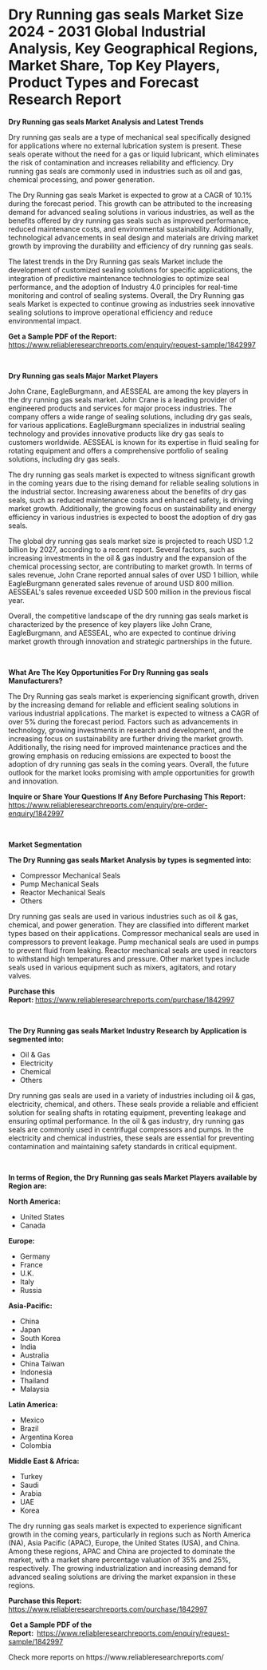<p><h1>Dry Running gas seals Market Size 2024 - 2031 Global Industrial Analysis, Key Geographical Regions, Market Share, Top Key Players, Product Types and Forecast Research Report</h1></p><p><strong>Dry Running gas seals Market Analysis and Latest Trends</strong></p>
<p><p>Dry running gas seals are a type of mechanical seal specifically designed for applications where no external lubrication system is present. These seals operate without the need for a gas or liquid lubricant, which eliminates the risk of contamination and increases reliability and efficiency. Dry running gas seals are commonly used in industries such as oil and gas, chemical processing, and power generation.</p><p>The Dry Running gas seals Market is expected to grow at a CAGR of 10.1% during the forecast period. This growth can be attributed to the increasing demand for advanced sealing solutions in various industries, as well as the benefits offered by dry running gas seals such as improved performance, reduced maintenance costs, and environmental sustainability. Additionally, technological advancements in seal design and materials are driving market growth by improving the durability and efficiency of dry running gas seals.</p><p>The latest trends in the Dry Running gas seals Market include the development of customized sealing solutions for specific applications, the integration of predictive maintenance technologies to optimize seal performance, and the adoption of Industry 4.0 principles for real-time monitoring and control of sealing systems. Overall, the Dry Running gas seals Market is expected to continue growing as industries seek innovative sealing solutions to improve operational efficiency and reduce environmental impact.</p></p>
<p><strong>Get a Sample PDF of the Report:&nbsp;</strong> <a href="https://www.reliableresearchreports.com/enquiry/request-sample/1842997">https://www.reliableresearchreports.com/enquiry/request-sample/1842997</a></p>
<p>&nbsp;</p>
<p><strong>Dry Running gas seals Major Market Players</strong></p>
<p><p>John Crane, EagleBurgmann, and AESSEAL are among the key players in the dry running gas seals market. John Crane is a leading provider of engineered products and services for major process industries. The company offers a wide range of sealing solutions, including dry gas seals, for various applications. EagleBurgmann specializes in industrial sealing technology and provides innovative products like dry gas seals to customers worldwide. AESSEAL is known for its expertise in fluid sealing for rotating equipment and offers a comprehensive portfolio of sealing solutions, including dry gas seals.</p><p>The dry running gas seals market is expected to witness significant growth in the coming years due to the rising demand for reliable sealing solutions in the industrial sector. Increasing awareness about the benefits of dry gas seals, such as reduced maintenance costs and enhanced safety, is driving market growth. Additionally, the growing focus on sustainability and energy efficiency in various industries is expected to boost the adoption of dry gas seals.</p><p>The global dry running gas seals market size is projected to reach USD 1.2 billion by 2027, according to a recent report. Several factors, such as increasing investments in the oil & gas industry and the expansion of the chemical processing sector, are contributing to market growth. In terms of sales revenue, John Crane reported annual sales of over USD 1 billion, while EagleBurgmann generated sales revenue of around USD 800 million. AESSEAL's sales revenue exceeded USD 500 million in the previous fiscal year.</p><p>Overall, the competitive landscape of the dry running gas seals market is characterized by the presence of key players like John Crane, EagleBurgmann, and AESSEAL, who are expected to continue driving market growth through innovation and strategic partnerships in the future.</p></p>
<p>&nbsp;</p>
<p><strong>What Are The Key Opportunities For Dry Running gas seals Manufacturers?</strong></p>
<p><p>The Dry Running gas seals market is experiencing significant growth, driven by the increasing demand for reliable and efficient sealing solutions in various industrial applications. The market is expected to witness a CAGR of over 5% during the forecast period. Factors such as advancements in technology, growing investments in research and development, and the increasing focus on sustainability are further driving the market growth. Additionally, the rising need for improved maintenance practices and the growing emphasis on reducing emissions are expected to boost the adoption of dry running gas seals in the coming years. Overall, the future outlook for the market looks promising with ample opportunities for growth and innovation.</p></p>
<p><strong>Inquire or Share Your Questions If Any Before Purchasing This Report:</strong> <a href="https://www.reliableresearchreports.com/enquiry/pre-order-enquiry/1842997">https://www.reliableresearchreports.com/enquiry/pre-order-enquiry/1842997</a></p>
<p>&nbsp;</p>
<p><strong>Market Segmentation</strong></p>
<p><strong>The Dry Running gas seals Market Analysis by types is segmented into:</strong></p>
<p><ul><li>Compressor Mechanical Seals</li><li>Pump Mechanical Seals</li><li>Reactor Mechanical Seals</li><li>Others</li></ul></p>
<p><p>Dry running gas seals are used in various industries such as oil & gas, chemical, and power generation. They are classified into different market types based on their applications. Compressor mechanical seals are used in compressors to prevent leakage. Pump mechanical seals are used in pumps to prevent fluid from leaking. Reactor mechanical seals are used in reactors to withstand high temperatures and pressure. Other market types include seals used in various equipment such as mixers, agitators, and rotary valves.</p></p>
<p><strong>Purchase this Report:&nbsp;</strong><a href="https://www.reliableresearchreports.com/purchase/1842997">https://www.reliableresearchreports.com/purchase/1842997</a></p>
<p>&nbsp;</p>
<p><strong>The Dry Running gas seals Market Industry Research by Application is segmented into:</strong></p>
<p><ul><li>Oil & Gas</li><li>Electricity</li><li>Chemical</li><li>Others</li></ul></p>
<p><p>Dry running gas seals are used in a variety of industries including oil & gas, electricity, chemical, and others. These seals provide a reliable and efficient solution for sealing shafts in rotating equipment, preventing leakage and ensuring optimal performance. In the oil & gas industry, dry running gas seals are commonly used in centrifugal compressors and pumps. In the electricity and chemical industries, these seals are essential for preventing contamination and maintaining safety standards in critical equipment.</p></p>
<p>&nbsp;</p>
<p><strong>In terms of Region, the Dry Running gas seals Market Players available by Region are:</strong></p>
<p>
    <p> <strong> North America: </strong>
        <ul>
            <li>United States</li>
            <li>Canada</li>
        </ul>
        </p> 
    <p> <strong> Europe: </strong>
        <ul>
            <li>Germany</li>
            <li>France</li>
            <li>U.K.</li>
            <li>Italy</li>
            <li>Russia</li>
        </ul>
        </p> 
    <p> <strong> Asia-Pacific: </strong>
        <ul>
            <li>China</li>
            <li>Japan</li>
            <li>South Korea</li>
            <li>India</li>
            <li>Australia</li>
            <li>China Taiwan</li>
            <li>Indonesia</li>
            <li>Thailand</li>
            <li>Malaysia</li>
        </ul>
        </p> 
    <p> <strong> Latin America: </strong>
        <ul>
            <li>Mexico</li>
            <li>Brazil</li>
            <li>Argentina Korea</li>
            <li>Colombia</li>
        </ul>
        </p> 
    <p> <strong> Middle East & Africa: </strong>
        <ul>
            <li>Turkey</li>
            <li>Saudi</li>
            <li>Arabia</li>
            <li>UAE</li>
            <li>Korea</li>
        </ul>
    </p>
    </p>
<p><p>The dry running gas seals market is expected to experience significant growth in the coming years, particularly in regions such as North America (NA), Asia Pacific (APAC), Europe, the United States (USA), and China. Among these regions, APAC and China are projected to dominate the market, with a market share percentage valuation of 35% and 25%, respectively. The growing industrialization and increasing demand for advanced sealing solutions are driving the market expansion in these regions.</p></p>
<p><strong>Purchase this Report: </strong><a href="https://www.reliableresearchreports.com/purchase/1842997">https://www.reliableresearchreports.com/purchase/1842997</a></p>
<p>&nbsp;<strong>Get a Sample PDF of the Report:&nbsp;&nbsp;</strong><a href="https://www.reliableresearchreports.com/enquiry/request-sample/1842997">https://www.reliableresearchreports.com/enquiry/request-sample/1842997</a></p>
<p><strong></strong></p>
<p>Check more reports on https://www.reliableresearchreports.com/</p>